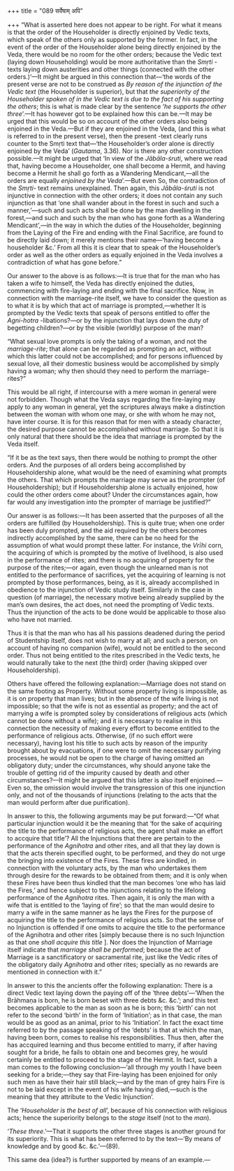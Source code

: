 +++
title = "089 सर्वेषाम् अपि"

+++
“What is asserted here does not appear to be right. For what it means is
that the order of the Householder is directly enjoined by Vedic texts,
which speak of the others only as supported by the former. In fact, in
the event of the order of the Householder alone being directly enjoined
by the Veda, there would be no room for the other orders; because the
Vedic text (laying down Householding) would be more authoritative than
the *Smṛti* -texts laying down austerities and other things (connected
with the other orders.)’—It might be argued in this connection that—‘the
words of the present verse are not to be construed as *By reason of the
injunction of the Vedic text* (the Householder is superior), but that
*the superiority of the Householder spoken of in the Vedic text is due
to the fact of his supporting the others*; this is what is made clear by
the sentence ‘*he supports the other three*’.—It has however got to be
explained how this can be.—It may be urged that this would be so on
account of the other orders also being enjoined in the Veda.—But if they
are enjoined in the Veda, (and this is what is referred to in the
present verse), then the present -text clearly runs counter to the Smṛti
text that—‘the Householder’s order alone is directly enjoined by the
Veda’ (*Gautama*, 3.36). Nor is there any other construction
possible.—It might be urged that ‘In view of the *Jābāla-śruti*, where
we read that, having become a Householder, one shall become a Hermit,
and having become a Hermit he shall go forth as a Wandering
Mendicant,—all the orders are equally *enjoined by the Veda*’.—But even
So, the contradiction of the *Smṛti-* text remains unexplained. Then
again, this *Jābāla-śruti* is not injunctive in connection with the
other orders; it does not contain any such injunction as that ‘one shall
wander about in the forest in such and such a manner,’—such and such
acts shall be done by the man dwelling in the forest,—and such and such
by the man who has gone forth as a Wandering Mendicant’,—in the way in
which the duties of the Householder, beginning from the Laying of the
Fire and ending with the Final Sacrifice, are found to be directly laid
down; it merely mentions their name—‘having become a householder &c.’
From all this it is clear that to speak of the Householder’s order as
well as the other orders as equally enjoined in the Veda involves a
contradiction of what has gone before.”

Our answer to the above is as follows:—It is true that for the man who
has taken a wife to himself, the Veda has directly enjoined the duties,
commencing with fire-laying and ending with the final sacrifice. Now, in
connection with the marriage-rite itself, we have to consider the
question as to what it is by which that act of marriage is
prompted,—whether It is prompted by the Vedic texts that speak of
persons entitled to offer the *Agni-hotra* -libations?—or by the
injunction that lays down the duty of begetting children?—or by the
visible (worldly) purpose of the man?

“What sexual love prompts is only the taking of a woman, and not the
*marriage-rite*; that alone can be regarded as prompting an act, without
which this latter could not be accomplished; and for persons influenced
by sexual love, all their domestic business would be accomplished by
simply having a woman; why then should they need to perform the
marriage-rites?”

This would be all right, if intercourse with a mere woman in general
were not forbidden. Though what the Veda says regarding the fire-laying
may apply to any woman in general, yet the scriptures always make a
distinction between the woman with whom one may, or she with whom he may
not, have inter course. It is for this reason that for men with a steady
character, the desired purpose cannot be accomplished without marriage.
So that it is only natural that there should be the idea that marriage
is prompted by the Veda itself.

“If it be as the text says, then there would be nothing to prompt the
other orders. And the purposes of all orders being accomplished by
Householdership alone, what would be the need of examining what prompts
the others. That which prompts the marriage may serve as the prompter
(of Householdership); but if Householdership alone is actually enjoined,
how could the other orders come about? Under the circumstances again,
how far would any investigation into the prompter of marriage be
justified?”

Our answer is as follows:—It has been asserted that the purposes of all
the orders are fulfilled (by Householdership). This is quite true; when
one order has been duly prompted, and the aid required by the others
becomes indirectly accomplished by the same, there can be no heed for
the assumption of what would prompt these latter. For instance, the
*Vrīhi* corn, the acquiring of which is prompted by the motive of
livelihood, is also used in the performance of rites; and there is no
acquiring of property for the purpose of the rites;—or again, even
though the unlearned man is not entitled to the performance of
sacrifices, yet the acquiring of learning is not prompted by those
performances, being, as it is, already accomplished in obedience to the
injunction of Vedic study itself. Similarly in the case in question (of
marriage), the necessary motive being already supplied by the man’s own
desires, the act does, not need the prompting of Vedic texts. Thus the
injunction of the acts to be done would be applicable to those also who
have not married.

Thus it is that the man who has all his passions deadened during the
period of Studentship itself, does not wish to marry at all; and such a
person, on account of having no companion (wife), would not be entitled
to the second order. Thus not being entitled to the rites prescribed in
the Vedic texts, he would naturally take to the next (the third) order
(having skipped over Householdership).

Others have offered the following explanation:—Marriage does not stand
on the same footing as Property. Without some property living is
impossible, as it is on property that man lives; but in the absence of
the wife living is not impossible; so that the wife is not as essential
as property; and the act of marrying a wife is prompted soley by
considerations of religious acts (which cannot be done without a wife);
and it is necessary to realise in this connection the necessity of
making every effort to become entitled to the performance of religious
acts. Otherwise, (if no such effort were necessary), having lost his
title to such acts by reason of the impurity brought about by
evacuations, if one were to omit the necessary purifying processes, he
would not be open to the charge of having omitted an obligatory duty;
under the circumstances, why should anyone take the trouble of getting
rid of the impurity caused by death and other circumstances?—It might be
argued that this latter is also itself enjoined.—Even so, the omission
would involve the transgression of this one injunction only, and not of
the thousands of injunctions (relating to the acts that the man would
perform after due purification).

In answer to this, the following arguments may be put forward:—“Of what
particular injunction would it be the meaning that ‘for the sake of
acquiring the title to the performance of religious acts, the agent
shall make an effort to accquire that title’? All the Injunctions that
there are pertain to the performance of the *Agnihotra* and other rites,
and all that they lay down is that the acts therein specified ought, to
be performed, and they do not urge the bringing into existence of the
Fires. These fires are kindled, in connection with the voluntary acts,
by the man who undertakes them through desire for the rewards to be
obtained from them; and it is only when these Fires have been thus
kindled that the man becomes ‘one who has laid the Fires,’ and hence
subject to the injunctions relating to the lifelong performance of the
*Agnihotra* rites. Then again, it is only the man with a wife that is
entitled to the ‘laying of fire’; so that the man would desire to marry
a wife in the same manner as he lays the Fires for the purpose of
acquiring the title to the performance of religious acts. So that the
sense of no Injunction is offended if one omits to acquire the title to
the performance of the Agnihotra and other rites \[simply because there
is no such Injunction as that one *shall acquire this title* \]. Nor
does the Injunction of Marriage itself indicate that *marriage shall be
performed*; because the act of Marriage is a sanctificatory or
sacramental rite, just like the Vedic rites of the obligatory daily
*Agnihotra* and other rites; specially as no rewards are mentioned in
connection with it.”

In answer to this the ancients offer the following explanation: There is
a direct Vedic text laying down the paying off of the ‘three
debts’—‘When the Brāhmaṇa is born, he is born beset with three debts &c.
&c.’; and this text becomes applicable to the man as soon as he is born;
this ‘birth’ can not refer to the second ‘birth’ in the form of
‘Initiation’; as in that case, the man would be as good as an animal,
prior to his ‘Initiation’. In fact the exact time referred to by the
passage speaking of the ‘debts’ is that at which the man, having been
born, comes to realise his responsibilities. Thus then, after the has
accquired learning and thus become entitled to marry, if after having
sought for a bride, he fails to obtain one and becomes grey, he would
certainly be entitled to proceed to the stage of the Hermit. In fact,
such a man comes to the following conclusion—‘all through my youth I
have been seeking for a bride;—they say that Fire-laying has been
enjoined for only such men as have their hair still black;—and by the
man of grey hairs Fire is not to be laid except in the event of his wife
having died,—such is the meaning that they attribute to the Vedic
Injunction’.

The ‘*Householder is the best of all*’, because of his connection with
religious acts; hence the superiority belongs to the *stage* itself (not
to the *man*).

‘*These three*.’—That it supports the other three stages is another
ground for its superiority. This is what has been referred to by the
text—‘By means of knowledge and by good &c. &c.’—(89).

This same dea (idea?) is further supported by means of an example.—


